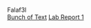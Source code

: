 Falaf3l
<br>
[Bunch of Text](https://2s2e.github.io/cse15l-lab-reports/wakeup.html)
[Lab Report 1](https://2s2e.github.io/cse15l-lab-reports/lab-report-1-week-0.html)
